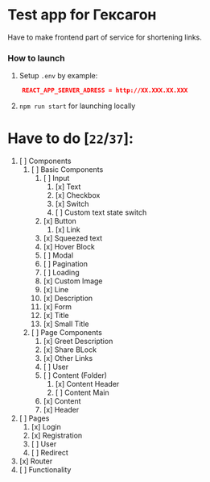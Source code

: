 # Test app for Гексагон

Have to make frontend part of service for shortening links.

### How to launch

1. Setup `.env` by example:

```json
    REACT_APP_SERVER_ADRESS = http://XX.XXX.XX.XXX
```

2. `npm run start` for launching locally

# Have to do [`22`/`37`]:

1. [ ] Components
   1. [ ] Basic Components
      1. [ ] Input
         1. [x] Text
         2. [x] Checkbox
         3. [x] Switch
         4. [ ] Custom text state switch
      2. [x] Button
         1. [x] Link
      3. [x] Squeezed text
      4. [x] Hover Block
      5. [ ] Modal
      6. [ ] Pagination
      7. [ ] Loading
      8. [x] Custom Image
      9. [x] Line
      10. [x] Description
      11. [x] Form
      12. [x] Title
      13. [x] Small Title
   2. [ ] Page Components
      1. [x] Greet Description
      2. [x] Share BLock
      3. [x] Other Links
      4. [ ] User
      5. [ ] Content (Folder)
         1. [x] Content Header
         2. [ ] Content Main
      6. [x] Content
      7. [x] Header
2. [ ] Pages
   1. [x] Login
   2. [x] Registration
   3. [ ] User
   4. [ ] Redirect
3. [x] Router
4. [ ] Functionality
